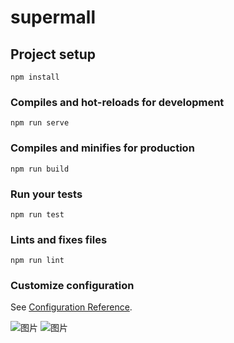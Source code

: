 # supermall

## Project setup
```
npm install
```

### Compiles and hot-reloads for development
```
npm run serve
```

### Compiles and minifies for production
```
npm run build
```

### Run your tests
```
npm run test
```

### Lints and fixes files
```
npm run lint
```

### Customize configuration
See [Configuration Reference](https://cli.vuejs.org/config/).

![图片](https://raw.githubusercontent.com/fanchangrui/supermall/main/src/assets/mdimage/fenlei.PNG)
![图片](https://raw.githubusercontent.com/fanchangrui/supermall/main/src/assets/mdimage/gwc.PNG)
